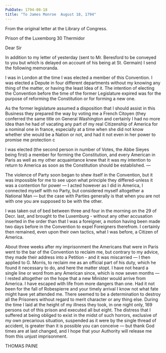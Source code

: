 ```yaml
---
PubDate: 1794-08-18
title: "To James Monroe  August 18, 1794"
---
```


   From the original letter at the Library of Congress.

   Prison of the Luxemborg 30 Thermidor

   Dear Sir

   In addition to my letter of yesterday (sent to Mr. Beresford to be
   conveyed to you but which is delayed on account of his being at St.
   Germain) I send the following memoranda.

   I was in London at the time I was elected a member of this Convention. I
   was elected a Depute in four different departments without my knowing any
   thing of the matter, or having the least Idea of it. The intention of
   electing the Convention before the time of the former Legislature expired
   was for the purpose of reforming the Constitution or for forming a new one.
   
   As the former legislature assumed a disposition that I should assist in 
   this Business they prepared the way
   by voting me a French Citoyen (they conferred the same title on General
   Washington and certainly I had no more Idea than he had of vacating any
   part of my real Citizenship of America for a nominal one in france,
   especially at a time when she did not know whether she would be a Nation
   or not, and had it not even in her power to promise me protection c 
   
   I was elected (the second person in number of Votes, the Abbe Sieyes being
   first) a member for forming the Constitution, and every American in Paris
   as well as my other acquaintance knew that it was my intention to return
   to America as soon as the Constitution should be established. &mdash;
   
   The violence of Party soon began to shew itself in the Convention, but it 
   was impossible for me to see upon what principle they differed-unless it was 
   a contention for power &mdash; I acted however as I did in America, I 
   connected myself with no Party, but considered myself altogether a National 
   Man &mdash; but the case with Parties generally is that when you are not 
   with one you are supposed to be with the other.

   I was taken out of bed between three and four in the morning on the 29 of
   Decr. last, and brought to the Luxemburg - without any other accusation
   inserted in the order than that I was a foreigner, a motion having been
   made two days before in the Convention to expel Foreigners therefrom. I
   certainly then remained, even upon their own tactics, what I was before, a
   Citizen of America.

   About three weeks after my imprisonment the Americans that were in Paris
   went to the bar of the Convention to reclaim me, but contrary to my
   advice, they made their address into a Petition - and it was miscarried 
   &mdash; I then applied to G. Morris, to reclaim me as an official part of 
   his duty,
   which he found it necessary to do, and here the matter stopt. I have not
   heard a single line or word from any American since, which is now seven
   months &mdash; I rested altogether on the hope that a new Minister would 
   arrive from America. I have escaped with life from more dangers than one. 
   Had it not been for the fall of Robespierre and your timely arrival I know 
   not what fate might have yet attended me. There seemed to be a determination
   to destroy all the Prisoners without regard to merit character or any
   thing else. During the time I laid at the height of my illness they took,
   in one night only, 169 persons out of this prison and executed all but
   eight. The distress that I suffered at being obliged to exist in the midst
   of such horrors, exclusive of my own precarious situation, suspended as it
   were by the single thread of accident, is greater than it is possible you
   can conceive &mdash; but thank God times are at last changed, and I hope 
   that your Authority will release me from this unjust imprisonment.

   THOMAS PAINE



